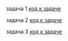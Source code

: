 задача 1 [код к задаче](hw01/Program.cs)

задача 2 [код к задаче](hw02/Program.cs)

задача 3 [код к задаче](hw03/Program.cs)
